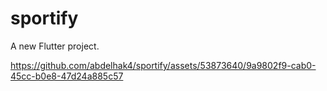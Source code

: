 # sportify

A new Flutter project.


https://github.com/abdelhak4/sportify/assets/53873640/9a9802f9-cab0-45cc-b0e8-47d24a885c57


